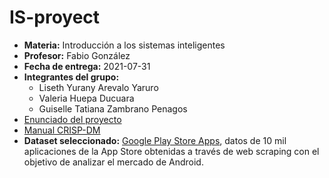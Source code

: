 # IS-proyect

- **Materia:** Introducción a los sistemas inteligentes
- **Profesor:** Fabio González
- **Fecha de entrega:** 2021-07-31
- **Integrantes del grupo:**
  - Liseth Yurany Arevalo Yaruro
  - Valeria Huepa Ducuara
  - Guiselle Tatiana Zambrano Penagos
- [Enunciado del proyecto](statement/Proyecto_Final.pdf)
- [Manual CRISP-DM](statement/Manual_CRISP_DM_de_IBM_SPSS_Modeler.pdf)
- **Dataset seleccionado:** [Google Play Store Apps](https://www.kaggle.com/lava18/google-play-store-apps), datos de 10 mil aplicaciones de la App Store obtenidas a través de web scraping con el objetivo de analizar el mercado de Android.
